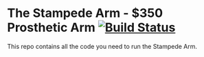 # The Stampede Arm - $350 Prosthetic Arm [![Build Status](https://travis-ci.com/stampede-arm/stampedearm-firmware.svg?token=kepkq3uqvdJAKrReq7Ju&branch=master)](https://travis-ci.com/stampede-arm/stampedearm-firmware)
This repo contains all the code you need to run the Stampede Arm.

